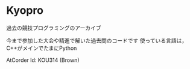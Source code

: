 # Kyopro
過去の競技プログラミングのアーカイブ

今まで参加した大会や精進で解いた過去問のコードです
使っている言語は， C++がメインでたまにPython

AtCorder Id: KOU314 (Brown)
